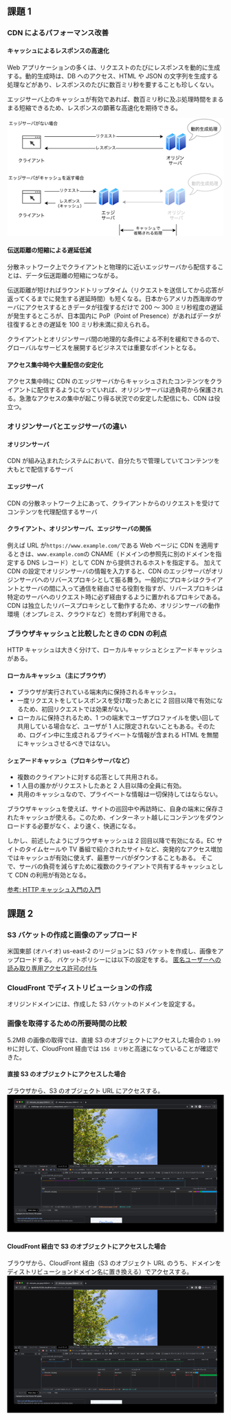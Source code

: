 ## 課題 1

### CDN によるパフォーマンス改善

#### キャッシュによるレスポンスの高速化

Web アプリケーションの多くは、リクエストのたびにレスポンスを動的に生成する。動的生成時は、DB へのアクセス、HTML や JSON の文字列を生成する処理などがあり、レスポンスのたびに数百ミリ秒を要することも珍しくない。

エッジサーバ上のキャッシュが有効であれば、数百ミリ秒に及ぶ処理時間をまるまる短縮できるため、レスポンスの顕著な高速化を期待できる。

![](./images/edge_server.drawio.png)

#### 伝送距離の短縮による遅延低減

分散ネットワーク上でクライアントと物理的に近いエッジサーバから配信することは、データ伝送距離の短縮につながる。

伝送距離が短ければラウンドトリップタイム（リクエストを送信してから応答が返ってくるまでに発生する遅延時間）も短くなる。日本からアメリカ西海岸のサーバにアクセスするときデータが往復するだけで 200 ～ 300 ミリ秒程度の遅延が発生するところが、日本国内に PoP（Point of Presence）があればデータが往復するときの遅延を 100 ミリ秒未満に抑えられる。

クライアントとオリジンサーバ間の地理的な条件による不利を緩和できるので、グローバルなサービスを展開するビジネスでは重要なポイントとなる。

#### アクセス集中時や大量配信の安定化

アクセス集中時に CDN のエッジサーバからキャッシュされたコンテンツをクライアントに配信するようになっていれば、オリジンサーバは過負荷から保護される。急激なアクセスの集中が起こり得る状況での安定した配信にも、CDN は役立つ。

### オリジンサーバとエッジサーバの違い

#### オリジンサーバ

CDN が組み込まれたシステムにおいて、自分たちで管理していてコンテンツを大もとで配信するサーバ

#### エッジサーバ

CDN の分散ネットワーク上にあって、クライアントからのリクエストを受けてコンテンツを代理配信するサーバ

#### クライアント、オリジンサーバ、エッジサーバの関係

例えば URL が`https://www.example.com/`である Web ページに CDN を適用するときは、`www.example.com`の CNAME（ドメインの参照先に別のドメインを指定する DNS レコード）として CDN から提供されるホストを指定する。
加えて CDN の設定でオリジンサーバの情報を入力すると、CDN のエッジサーバがオリジンサーバへのリバースプロキシとして振る舞う。一般的にプロキシはクライアントとサーバの間に入って通信を経由させる役割を指すが、リバースプロキシは特定のサーバへのリクエスト時に必ず経由するように置かれるプロキシである。
CDN は独立したリバースプロキシとして動作するため、オリジンサーバの動作環境（オンプレミス、クラウドなど）を問わず利用できる。

### ブラウザキャッシュと比較したときの CDN の利点

HTTP キャッシュは大きく分けて、ローカルキャッシュとシェアードキャッシュがある。

#### ローカルキャッシュ（主にブラウザ）

- ブラウザが実行されている端末内に保持されるキャッシュ。
- 一度リクエストをしてレスポンスを受け取ったあとに 2 回目以降で有効になるため、初回リクエストでは効果がない。
- ローカルに保持されるため、1 つの端末でユーザプロファイルを使い回して共用している場合など、ユーザが 1 人に限定されないこともある。そのため、ログイン中に生成されるプライベートな情報が含まれる HTML を無闇にキャッシュさせるべきではない。

#### シェアードキャッシュ（プロキシサーバなど）

- 複数のクライアントに対する応答として共用される。
- 1 人目の誰かがリクエストしたあと 2 人目以降の全員に有効。
- 共用のキャッシュなので、プライベートな情報は一切保持してはならない。

ブラウザキャッシュを使えば、サイトの巡回中や再訪時に、自身の端末に保存されたキャッシュが使える。このため、インターネット越しにコンテンツをダウンロードする必要がなく、より速く、快適になる。

しかし、前述したようにブラウザキャッシュは 2 回目以降で有効になる。EC サイトのタイムセールや TV 番組で紹介されたサイトなど、突発的なアクセス増加ではキャッシュが有効に使えず、最悪サーバがダウンすることもある。
そこで、サーバの負荷を減らすために複数のクライアントで共有するキャッシュとして CDN の利用が有効となる。

[参考: HTTP キャッシュ入門の入門](http://blog.xcir.net/?p=2806)

## 課題 2

### S3 バケットの作成と画像のアップロード

米国東部 (オハイオ) us-east-2 のリージョンに S3 バケットを作成し、画像をアップロードする。
バケットポリシーには以下の設定をする。
[匿名ユーザーへの読み取り専用アクセス許可の付与](https://docs.aws.amazon.com/ja_jp/AmazonS3/latest/userguide/example-bucket-policies.html#example-bucket-policies-use-case-2)

### CloudFront でディストリビューションの作成

オリジンドメインには、作成した S3 バケットのドメインを設定する。

### 画像を取得するための所要時間の比較

5.2MB の画像の取得では、直接 S3 のオブジェクトにアクセスした場合の `1.99 秒`に対して、CloudFront 経由では `156 ミリ秒`と高速になっていることが確認できた。

#### 直接 S3 のオブジェクトにアクセスした場合

ブラウザから、S3 のオブジェクト URL にアクセスする。
![](./images/s3.png)

#### CloudFront 経由で S3 のオブジェクトにアクセスした場合

ブラウザから、CloudFront 経由（S3 のオブジェクト URL のうち、ドメインをディストリビューションドメイン名に置き換える）でアクセスする。
![](./images/cloudfront.png)
